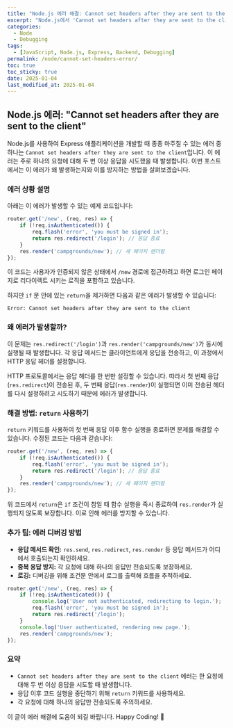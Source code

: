 ```yaml
---
title: "Node.js 에러 해결: Cannot set headers after they are sent to the client"
excerpt: "Node.js에서 'Cannot set headers after they are sent to the client' 에러의 원인과 해결 방법을 코드 예제를 통해 알아봅니다."
categories:
  - Node
  - Debugging
tags:
  - [JavaScript, Node.js, Express, Backend, Debugging]
permalink: /node/cannot-set-headers-error/
toc: true
toc_sticky: true
date: 2025-01-04
last_modified_at: 2025-01-04
---
```


## Node.js 에러: "Cannot set headers after they are sent to the client"

Node.js를 사용하여 Express 애플리케이션을 개발할 때 종종 마주칠 수 있는 에러 중 하나는 `Cannot set headers after they are sent to the client`입니다. 이 에러는 주로 하나의 요청에 대해 두 번 이상 응답을 시도했을 때 발생합니다. 이번 포스트에서는 이 에러가 왜 발생하는지와 이를 방지하는 방법을 살펴보겠습니다.

### 에러 상황 설명

아래는 이 에러가 발생할 수 있는 예제 코드입니다:

```javascript
router.get('/new', (req, res) => {
    if (!req.isAuthenticated()) {
        req.flash('error', 'you must be signed in');
        return res.redirect('/login'); // 응답 종료
    }
    res.render('campgrounds/new'); // 새 페이지 렌더링
});
```

이 코드는 사용자가 인증되지 않은 상태에서 `/new` 경로에 접근하려고 하면 로그인 페이지로 리다이렉트 시키는 로직을 포함하고 있습니다.

하지만 `if` 문 안에 있는 `return`을 제거하면 다음과 같은 에러가 발생할 수 있습니다:

```
Error: Cannot set headers after they are sent to the client
```

### 왜 에러가 발생할까?

이 문제는 `res.redirect('/login')`과 `res.render('campgrounds/new')`가 동시에 실행될 때 발생합니다. 각 응답 메서드는 클라이언트에게 응답을 전송하고, 이 과정에서 HTTP 응답 헤더를 설정합니다.

HTTP 프로토콜에서는 응답 헤더를 한 번만 설정할 수 있습니다. 따라서 첫 번째 응답(`res.redirect`)이 전송된 후, 두 번째 응답(`res.render`)이 실행되면 이미 전송된 헤더를 다시 설정하려고 시도하기 때문에 에러가 발생합니다.

### 해결 방법: `return` 사용하기

`return` 키워드를 사용하여 첫 번째 응답 이후 함수 실행을 종료하면 문제를 해결할 수 있습니다. 수정된 코드는 다음과 같습니다:

```javascript
router.get('/new', (req, res) => {
    if (!req.isAuthenticated()) {
        req.flash('error', 'you must be signed in');
        return res.redirect('/login'); // 응답 종료
    }
    res.render('campgrounds/new'); // 새 페이지 렌더링
});
```

위 코드에서 `return`은 `if` 조건이 참일 때 함수 실행을 즉시 종료하여 `res.render`가 실행되지 않도록 보장합니다. 이로 인해 에러를 방지할 수 있습니다.

### 추가 팁: 에러 디버깅 방법

- **응답 메서드 확인:** `res.send`, `res.redirect`, `res.render` 등 응답 메서드가 어디에서 호출되는지 확인하세요.
- **중복 응답 방지:** 각 요청에 대해 하나의 응답만 전송되도록 보장하세요.
- **로깅:** 디버깅을 위해 조건문 안에서 로그를 출력해 흐름을 추적하세요.

```javascript
router.get('/new', (req, res) => {
    if (!req.isAuthenticated()) {
        console.log('User not authenticated, redirecting to login.');
        req.flash('error', 'you must be signed in');
        return res.redirect('/login');
    }
    console.log('User authenticated, rendering new page.');
    res.render('campgrounds/new');
});
```

### 요약

- `Cannot set headers after they are sent to the client` 에러는 한 요청에 대해 두 번 이상 응답을 시도할 때 발생합니다.
- 응답 이후 코드 실행을 중단하기 위해 `return` 키워드를 사용하세요.
- 각 요청에 대해 하나의 응답만 전송되도록 주의하세요.

이 글이 에러 해결에 도움이 되길 바랍니다. Happy Coding! 🎉

